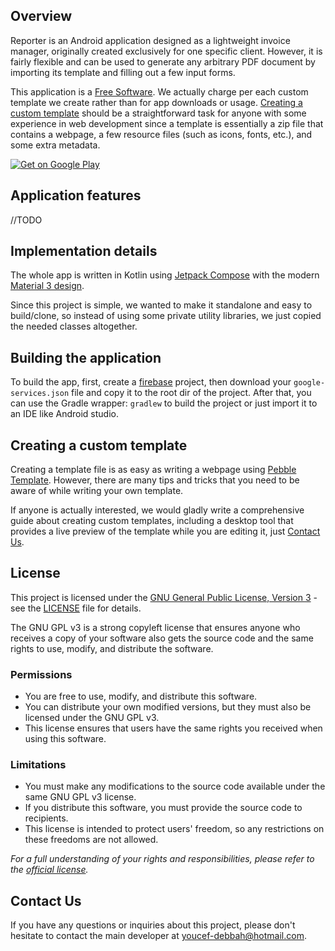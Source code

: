 
## Overview

Reporter is an Android application designed as a lightweight invoice manager, originally created exclusively for one specific client. However, it is fairly flexible and can be used to generate any arbitrary PDF document by importing its template and filling out a few input forms.

This application is a [Free Software](https://www.gnu.org/philosophy/free-sw.html). We actually charge per each custom template we create rather than for app downloads or usage. [Creating a custom template](#creating-a-custom-template) should be a straightforward task for anyone with some experience in web development since a template is essentially a zip file that contains a webpage, a few resource files (such as icons, fonts, etc.), and some extra metadata.

[![Get on Google Play](https://raw.githubusercontent.com/youcef-debbah/Reporter/main/docs/GooglePlayIcon.png)](https://play.google.com/store/apps/details?id=dz.nexatech.reporter.client)

## Application features

//TODO

## Implementation details

The whole app is written in Kotlin using [Jetpack Compose](https://developer.android.com/jetpack/compose) with the modern [Material 3 design](https://m3.material.io/).

Since this project is simple, we wanted to make it standalone and easy to build/clone, so instead of using some private utility libraries, we just copied the needed classes altogether.

## Building the application

To build the app, first, create a [firebase](https://firebase.google.com/) project, then download your `google-services.json` file and copy it to the root dir of the project. After that, you can use the Gradle wrapper: `gradlew` to build the project or just import it to an IDE like Android studio.

## Creating a custom template

Creating a template file is as easy as writing a webpage using [Pebble Template](https://pebbletemplates.io/). However, there are many tips and tricks that you need to be aware of while writing your own template.

If anyone is actually interested, we would gladly write a comprehensive guide about creating custom templates, including a desktop tool that provides a live preview of the template while you are editing it, just [Contact Us](#contact-us).

## License

This project is licensed under the [GNU General Public License, Version 3](https://www.gnu.org/licenses/gpl-3.0.en.html) - see the [LICENSE](LICENSE.txt) file for details.

The GNU GPL v3 is a strong copyleft license that ensures anyone who receives a copy of your software also gets the source code and the same rights to use, modify, and distribute the software.

### Permissions

- You are free to use, modify, and distribute this software.
- You can distribute your own modified versions, but they must also be licensed under the GNU GPL v3.
- This license ensures that users have the same rights you received when using this software.

### Limitations

- You must make any modifications to the source code available under the same GNU GPL v3 license.
- If you distribute this software, you must provide the source code to recipients.
- This license is intended to protect users' freedom, so any restrictions on these freedoms are not allowed.

*For a full understanding of your rights and responsibilities, please refer to the [official license](https://www.gnu.org/licenses/gpl-3.0.en.html).*

## Contact Us

If you have any questions or inquiries about this project, please don't hesitate to contact the main developer at [youcef-debbah@hotmail.com](mailto:youcef-debbah@hotmail.com).
